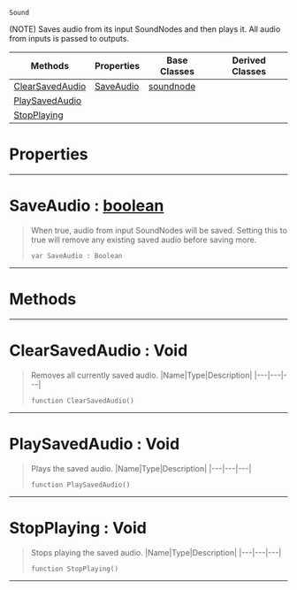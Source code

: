  `Sound`

(NOTE) Saves audio from its input SoundNodes and then plays it. All audio from inputs is passed to outputs.

|Methods|Properties|Base Classes|Derived Classes|
|---|---|---|---|
|[ ClearSavedAudio](https://github.com/PlasmaEngine/PlasmaDocs/tree/master/docs/C%2B%2B/code_reference/class_reference/saveaudionode.markdown#clearsavedaudio-void)|[ SaveAudio](https://github.com/PlasmaEngine/PlasmaDocs/tree/master/docs/C%2B%2B/code_reference/class_reference/saveaudionode.markdown#saveaudio-plasma-engine-do)|[soundnode](https://github.com/PlasmaEngine/PlasmaDocs/tree/master/docs/C%2B%2B/code_reference/class_reference/soundnode.markdown)| |
|[ PlaySavedAudio](https://github.com/PlasmaEngine/PlasmaDocs/tree/master/docs/C%2B%2B/code_reference/class_reference/saveaudionode.markdown#playsavedaudio-void)| | | |
|[ StopPlaying](https://github.com/PlasmaEngine/PlasmaDocs/tree/master/docs/C%2B%2B/code_reference/class_reference/saveaudionode.markdown#stopplaying-void)| | | |


 #  Properties


---  
 #  SaveAudio : [boolean](https://github.com/PlasmaEngine/PlasmaDocs/tree/master/docs/C%2B%2B/code_reference/lightning_base_types/boolean.markdown)

> When true, audio from input SoundNodes will be saved. Setting this to true will remove any existing saved audio before saving more.
> ``` lang=cpp, name=Lightning
> var SaveAudio : Boolean


---  
 #  Methods


---  
 #  ClearSavedAudio : Void

> Removes all currently saved audio.
> |Name|Type|Description|
> |---|---|---|
> ``` lang=cpp, name=Lightning
> function ClearSavedAudio()
> ``` 


---  
 #  PlaySavedAudio : Void

> Plays the saved audio.
> |Name|Type|Description|
> |---|---|---|
> ``` lang=cpp, name=Lightning
> function PlaySavedAudio()
> ``` 


---  
 #  StopPlaying : Void

> Stops playing the saved audio.
> |Name|Type|Description|
> |---|---|---|
> ``` lang=cpp, name=Lightning
> function StopPlaying()
> ``` 


---  
 

 